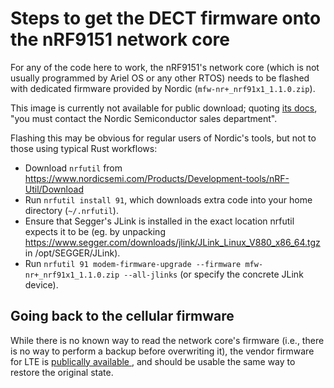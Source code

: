 # Steps to get the DECT firmware onto the nRF9151 network core

For any of the code here to work, the nRF9151's network core
(which is not usually programmed by Ariel OS or any other RTOS)
needs to be flashed with dedicated firmware provided by Nordic
(`mfw-nr+_nrf91x1_1.1.0.zip`).

This image is currently not available for public download;
quoting [its docs](https://docs.nordicsemi.com/bundle/ncs-latest/page/nrfxlib/nrf_modem/doc/dectphy.html),
"you must contact the Nordic Semiconductor sales department".

Flashing this may be obvious for regular users of Nordic's tools,
but not to those using typical Rust workflows:

* Download `nrfutil` from <https://www.nordicsemi.com/Products/Development-tools/nRF-Util/Download>
* Run `nrfutil install 91`, which downloads extra code into your home directory (`~/.nrfutil`).
* Ensure that Segger's JLink is installed in the exact location nrfutil expects it to be
  (eg. by unpacking <https://www.segger.com/downloads/jlink/JLink_Linux_V880_x86_64.tgz> in /opt/SEGGER/JLink).
* Run `nrfutil 91 modem-firmware-upgrade --firmware mfw-nr+_nrf91x1_1.1.0.zip --all-jlinks`
  (or specify the concrete JLink device).

## Going back to the cellular firmware

While there is no known way to read the network core's firmware
(i.e., there is no way to perform a backup before overwriting it),
the vendor firmware for LTE is [publically available ](https://www.nordicsemi.com/Products/nRF9151/Download#636701B052474E5A8EB903C56678D26E),
and should be usable the same way to restore the original state.
